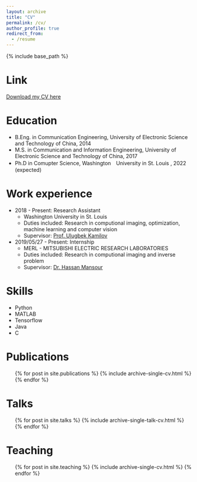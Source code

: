 ```yaml
---
layout: archive
title: "CV"
permalink: /cv/
author_profile: true
redirect_from:
  - /resume
---
```


{% include base_path %}


Link
======
[Download my CV here](https://xuxiaojian.github.io/files/xiaojianxu.pdf)

Education
======
* B.Eng. in Communication Engineering, University of Electronic Science and Technology of China, 2014
* M.S. in Communication and Information Engineering, University of Electronic Science and Technology of China, 2017
* Ph.D in Comupter Science, Washington　University in St. Louis , 2022 (expected)

Work experience
======

* 2018 - Present: Research Assistant
  * Washington University in St. Louis
  * Duties included: Research in computional imaging, optimization, machine learning and computer vision
  * Supervisor: [Prof. Ulugbek Kamilov](https://engineering.wustl.edu/Profiles/Pages/Ulugbek-Kamilov.aspx)
* 2019/05/27 - Present: Internship
  * MERL - MITSUBISHI ELECTRIC RESEARCH LABORATORIES
  * Duties included: Research in computional imaging and inverse problem
  * Supervisor: [Dr. Hassan Mansour](http://www.merl.com/people/mansour)
  
Skills
======
* Python
* MATLAB
* Tensorflow
* Java
* C

Publications
======
  <ul>{% for post in site.publications %}
    {% include archive-single-cv.html %}
  {% endfor %}</ul>
  
Talks
======
  <ul>{% for post in site.talks %}
    {% include archive-single-talk-cv.html %}
  {% endfor %}</ul>
  
Teaching
======
  <ul>{% for post in site.teaching %}
    {% include archive-single-cv.html %}
  {% endfor %}</ul>

<!---
Service and leadership
======
* Currently signed in to 43 different slack teams
--->
